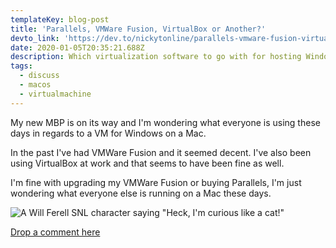 ```yaml
---
templateKey: blog-post
title: 'Parallels, VMWare Fusion, VirtualBox or Another?'
devto_link: 'https://dev.to/nickytonline/parallels-vmware-fusion-virtualbox-or-another-3b1f'
date: 2020-01-05T20:35:21.688Z
description: Which virtualization software to go with for hosting Windows on a Mac?
tags:
  - discuss
  - macos
  - virtualmachine
---
```

My new MBP is on its way and I'm wondering what everyone is using these days in regards to a VM for Windows on a Mac.

In the past I've had VMWare Fusion and it seemed decent. I've also been using VirtualBox at work and that seems to have been fine as well.

I'm fine with upgrading my VMWare Fusion or buying Parallels, I'm just wondering what everyone else is running on a Mac these days.

![A Will Ferell SNL character saying "Heck, I'm curious like a cat!"](https://media.giphy.com/media/5nOfj9kFKN6Ss/giphy.gif)

[Drop a comment here](https://dev.to/nickytonline/parallels-vmware-fusion-virtualbox-or-another-3b1f/#comments)
